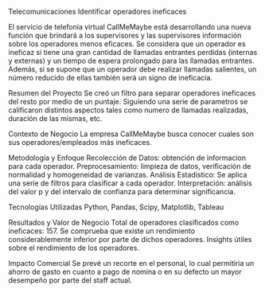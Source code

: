 Telecomunicaciones
Identificar operadores ineficaces

El servicio de telefonía virtual CallMeMaybe está desarrollando una nueva función que brindará a los supervisores y las supervisores información sobre los operadores menos eficaces. Se considera que un operador es ineficaz si tiene una gran cantidad de llamadas entrantes perdidas (internas y externas) y un tiempo de espera prolongado para las llamadas entrantes. Además, si se supone que un operador debe realizar llamadas salientes, un número reducido de ellas también será un signo de ineficacia.

Resumen del Proyecto
Se creó un filtro para separar operadores ineficaces del resto por medio de un puntaje. Siguiendo una serie de parametros se calificaron distintos aspectos tales como numero de llamadas realizadas, duración de las mismas, etc.

Contexto de Negocio
La empresa CallMeMaybe busca conocer cuales son sus operadores/empleados más ineficaces.

Metodología y Enfoque
Recolección de Datos: obtención de informacion para cada operador.
Preprocesamiento: limpieza de datos, verificación de normalidad y homogeneidad de varianzas.
Análisis Estadístico: Se aplica una serie de filtros para clasificar a cada operador.
Interpretación: análisis del valor p y del intervalo de confianza para determinar significancia.

Tecnologías Utilizadas
Python, Pandas, Scipy, Matplotlib, Tableau

Resultados y Valor de Negocio
Total de operadores clasificados como ineficaces: 157.
Se comprueba que existe un rendimiento considerablemente inferior por parte de dichos operadores.
Insights útiles sobre el rendimiento de los operadores.

Impacto Comercial
Se prevé un recorte en el personal, lo cual permitiria un ahorro de gasto en cuanto a pago de nomina o en su defecto un mayor desempeño por parte del staff actual.
